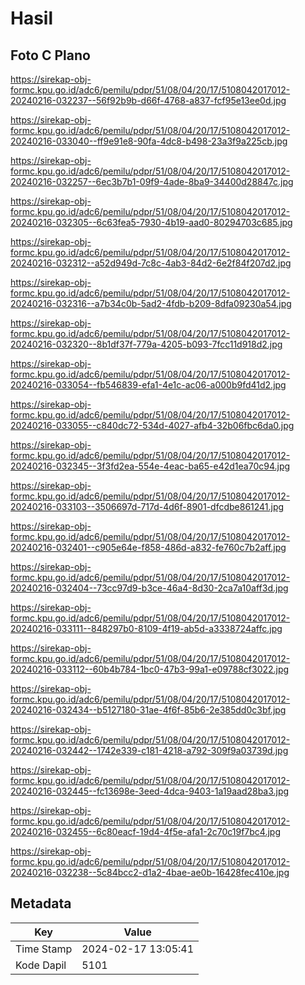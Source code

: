 # Hasil

## Foto C Plano

https://sirekap-obj-formc.kpu.go.id/adc6/pemilu/pdpr/51/08/04/20/17/5108042017012-20240216-032237--56f92b9b-d66f-4768-a837-fcf95e13ee0d.jpg

https://sirekap-obj-formc.kpu.go.id/adc6/pemilu/pdpr/51/08/04/20/17/5108042017012-20240216-033040--ff9e91e8-90fa-4dc8-b498-23a3f9a225cb.jpg

https://sirekap-obj-formc.kpu.go.id/adc6/pemilu/pdpr/51/08/04/20/17/5108042017012-20240216-032257--6ec3b7b1-09f9-4ade-8ba9-34400d28847c.jpg

https://sirekap-obj-formc.kpu.go.id/adc6/pemilu/pdpr/51/08/04/20/17/5108042017012-20240216-032305--6c63fea5-7930-4b19-aad0-80294703c685.jpg

https://sirekap-obj-formc.kpu.go.id/adc6/pemilu/pdpr/51/08/04/20/17/5108042017012-20240216-032312--a52d949d-7c8c-4ab3-84d2-6e2f84f207d2.jpg

https://sirekap-obj-formc.kpu.go.id/adc6/pemilu/pdpr/51/08/04/20/17/5108042017012-20240216-032316--a7b34c0b-5ad2-4fdb-b209-8dfa09230a54.jpg

https://sirekap-obj-formc.kpu.go.id/adc6/pemilu/pdpr/51/08/04/20/17/5108042017012-20240216-032320--8b1df37f-779a-4205-b093-7fcc11d918d2.jpg

https://sirekap-obj-formc.kpu.go.id/adc6/pemilu/pdpr/51/08/04/20/17/5108042017012-20240216-033054--fb546839-efa1-4e1c-ac06-a000b9fd41d2.jpg

https://sirekap-obj-formc.kpu.go.id/adc6/pemilu/pdpr/51/08/04/20/17/5108042017012-20240216-033055--c840dc72-534d-4027-afb4-32b06fbc6da0.jpg

https://sirekap-obj-formc.kpu.go.id/adc6/pemilu/pdpr/51/08/04/20/17/5108042017012-20240216-032345--3f3fd2ea-554e-4eac-ba65-e42d1ea70c94.jpg

https://sirekap-obj-formc.kpu.go.id/adc6/pemilu/pdpr/51/08/04/20/17/5108042017012-20240216-033103--3506697d-717d-4d6f-8901-dfcdbe861241.jpg

https://sirekap-obj-formc.kpu.go.id/adc6/pemilu/pdpr/51/08/04/20/17/5108042017012-20240216-032401--c905e64e-f858-486d-a832-fe760c7b2aff.jpg

https://sirekap-obj-formc.kpu.go.id/adc6/pemilu/pdpr/51/08/04/20/17/5108042017012-20240216-032404--73cc97d9-b3ce-46a4-8d30-2ca7a10aff3d.jpg

https://sirekap-obj-formc.kpu.go.id/adc6/pemilu/pdpr/51/08/04/20/17/5108042017012-20240216-033111--848297b0-8109-4f19-ab5d-a3338724affc.jpg

https://sirekap-obj-formc.kpu.go.id/adc6/pemilu/pdpr/51/08/04/20/17/5108042017012-20240216-033112--60b4b784-1bc0-47b3-99a1-e09788cf3022.jpg

https://sirekap-obj-formc.kpu.go.id/adc6/pemilu/pdpr/51/08/04/20/17/5108042017012-20240216-032434--b5127180-31ae-4f6f-85b6-2e385dd0c3bf.jpg

https://sirekap-obj-formc.kpu.go.id/adc6/pemilu/pdpr/51/08/04/20/17/5108042017012-20240216-032442--1742e339-c181-4218-a792-309f9a03739d.jpg

https://sirekap-obj-formc.kpu.go.id/adc6/pemilu/pdpr/51/08/04/20/17/5108042017012-20240216-032445--fc13698e-3eed-4dca-9403-1a19aad28ba3.jpg

https://sirekap-obj-formc.kpu.go.id/adc6/pemilu/pdpr/51/08/04/20/17/5108042017012-20240216-032455--6c80eacf-19d4-4f5e-afa1-2c70c19f7bc4.jpg

https://sirekap-obj-formc.kpu.go.id/adc6/pemilu/pdpr/51/08/04/20/17/5108042017012-20240216-032238--5c84bcc2-d1a2-4bae-ae0b-16428fec410e.jpg


## Metadata

| Key        | Value               |
| ---------- | ------------------- |
| Time Stamp | 2024-02-17 13:05:41 |
| Kode Dapil | 5101                |



